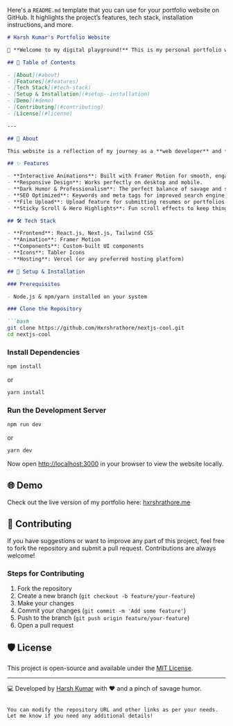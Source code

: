 Here's a `README.md` template that you can use for your portfolio website on GitHub. It highlights the project’s features, tech stack, installation instructions, and more.

```md
# Harsh Kumar's Portfolio Website

🚀 **Welcome to my digital playground!** This is my personal portfolio website, where I showcase my web development projects, skills, and experience. Built with React and Next.js, it's a blend of creative design, animation, and savage code.

## 📖 Table of Contents

- [About](#about)
- [Features](#features)
- [Tech Stack](#tech-stack)
- [Setup & Installation](#setup--installation)
- [Demo](#demo)
- [Contributing](#contributing)
- [License](#license)

---

## 📝 About

This website is a reflection of my journey as a **web developer** and **electronics engineering student**. It’s filled with interactive components, savage animations, and a dark-humor approach. Whether you’re here to see my work or hire me, you’re in for a ride!

## ✨ Features

- **Interactive Animations**: Built with Framer Motion for smooth, engaging interactions.
- **Responsive Design**: Works perfectly on desktop and mobile.
- **Dark Humor & Professionalism**: The perfect balance of savage and sleek.
- **SEO Optimized**: Keywords and meta tags for improved search engine visibility.
- **File Upload**: Upload feature for submitting resumes or portfolios.
- **Sticky Scroll & Hero Highlights**: Fun scroll effects to keep things lively.

## 🛠️ Tech Stack

- **Frontend**: React.js, Next.js, Tailwind CSS
- **Animation**: Framer Motion
- **Components**: Custom-built UI components
- **Icons**: Tabler Icons
- **Hosting**: Vercel (or any preferred hosting platform)

## 🚀 Setup & Installation

### Prerequisites

- Node.js & npm/yarn installed on your system

### Clone the Repository

```bash
git clone https://github.com/Hxrshrathore/nextjs-cool.git
cd nextjs-cool
```

### Install Dependencies

```bash
npm install
```

or

```bash
yarn install
```

### Run the Development Server

```bash
npm run dev
```

or

```bash
yarn dev
```

Now open [http://localhost:3000](http://localhost:3000) in your browser to view the website locally.

## 🌐 Demo

Check out the live version of my portfolio here: [hxrshrathore.me](https://nextjs-cool.vercel.app/)

## 🤝 Contributing

If you have suggestions or want to improve any part of this project, feel free to fork the repository and submit a pull request. Contributions are always welcome!

### Steps for Contributing

1. Fork the repository
2. Create a new branch (`git checkout -b feature/your-feature`)
3. Make your changes
4. Commit your changes (`git commit -m 'Add some feature'`)
5. Push to the branch (`git push origin feature/your-feature`)
6. Open a pull request

## 🛡️ License

This project is open-source and available under the [MIT License](LICENSE).

---

💻 Developed by [Harsh Kumar](https://hxrshrathore.me) with ❤️ and a pinch of savage humor.
```

You can modify the repository URL and other links as per your needs. Let me know if you need any additional details!
